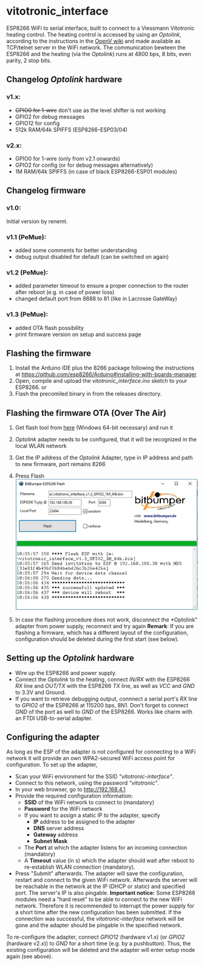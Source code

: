 # vitotronic_interface

ESP8266 WiFi to serial interface, built to connect to a Viessmann Vitotronic heating control. The heating control is accessed by using an *Optolink*, according to the instructions in the [OpenV wiki](https://github.com/openv/openv/wiki/Adapter-Eigenbau) and made available as TCP/telnet server in the WiFi network. The communication bewteen the ESP8266 and the heating (via the *Optolink*) runs at 4800 bps, 8 bits, even parity, 2 stop bits.

## Changelog *Optolink* hardware
### v1.x:
 - ~~GPIO0 for 1-wire~~ don't use as the level shifter is not working
 - GPIO2 for debug messages
 - GPIO12 for config
 - 512k RAM/64k SPIFFS (ESP8266-ESP03/04)
### v2.x:
 - GPIO0 for 1-wire (only from v2.1 onwards)
 - GPIO2 for config (or for debug messages alternatively)
 - 1M RAM/64k SPIFFS (in case of black ESP8266-ESP01 modules)

## Changelog firmware
### v1.0:
Initial version by renemt.

### v1.1 (PeMue):
- added some comments for better understanding
- debug output disabled for default (can be switched on again)

### v1.2 (PeMue):
- added parameter timeout to ensure a proper connection to the router after reboot (e.g. in case of power loss)
- changed default port from 8888 to 81 (like in Lacrosse GateWay)

### v1.3 (PeMue):
- added OTA flash possibility
- print firmware version on setup and success page

## Flashing the firmware
1. Install the Arduino IDE plus the 8266 package following the instructions at https://github.com/esp8266/Arduino#installing-with-boards-manager
2. Open, compile and upload the *vitotronic_interface.ino* sketch to your ESP8266.
or
3. Flash the precomiled binary in from the releases directory.

## Flashing the firmware OTA (**O**ver **T**he **A**ir)
1. Get flash tool from [here](https://1st.bitbumper.de/ota-firmware-update-tool-for-esp8266/) (Windows 64-bit necessary) and run it
2. *Optolink* adapter needs to be configured, that it will be recognized in the local WLAN network
3. Get the IP address of the *Optolink* Adapter, type in IP address and path to new firmware, port remains 8266
4. Press Flash
   ![picture](pic/vitotronic-interface_OTA-pic01.jpg)

5. In case the flashing procedure does not work, disconnect the *Optolink" adapter from power supply, reconnect and try again
**Remark**: If you are flashing a firmware, which has a different layout of the configuration, configuration should be deleted during the first start (see below).

## Setting up the *Optolink* hardware
* Wire up the ESP8266 and power supply.
* Connect the *Optolink* to the heating, connect *IN/RX* with the ESP8266 *RX* line and *OUT/TX* with the ESP8266 *TX* line, as well as *VCC* and *GND* to 3.3V and Ground.
* If you want to retrieve debugging output, connnect a serial port's *RX* line to *GPIO2* of the ESP8266 at 115200 bps, 8N1. Don't forget to connect *GND* of the port as well to *GND* of the ESP8266. Works like charm with an FTDI USB-to-serial adapter.

## Configuring the adapter
As long as the ESP of the adapter is not configured for connecting to a WiFi network it will provide an own WPA2-secured WiFi access point for configuration. To set up the adapter,
* Scan your WiFi environment for the SSID *"vitotronic-interface"*.
* Connect to this network, using the password *"vitotronic"*.
* In your web browser, go to http://192.168.4.1
* Provide the required configuration information:
  * **SSID** of the WiFi network to connect to (mandatory)
  * **Password** for the WiFi network
  * If you want to assign a static IP to the adapter, specify
    * **IP** address to be assigned to the adapter
    * **DNS** server address
    * **Gateway** address
    * **Subnet Mask**
  * The **Port** at which the adapter listens for an incoming connection (mandatory)
  * A **Timeout** value (in s) which the adapter should wait after reboot to re-establish WLAN connection (mandatory).
* Press "Submit" afterwards. The adapter will save the configuration, restart and connect to the given WiFi network. Afterwards the server will be reachable in the network at the IP (DHCP or static) and specified port. The server's IP is also pingable.
**Important notice:** Some ESP8266 modules need a "hard reset" to be able to connect to the new WiFi network. Therefore it is recommended to interrupt the power supply for a short time after the new configuration has been submitted. If the connection was successful, the *vitotronic-interface* network will be gone and the adapter should be pingable in the specified network.

To re-configure the adapter, connect *GPIO12* (hardware v1.x) (or *GPIO2* (hardware v2.x)) to *GND* for a short time (e.g. by a pushbutton). Thus, the existing configuration will be deleted and the adapter will enter setup mode again (see above).
